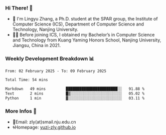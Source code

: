 ### Hi There! 👋 
- 🐳 I'm Lingyu Zhang, a Ph.D. student at the SPAR group, the Institute of Computer Science (ICS), Department of Computer Science and Technology, Nanjing University.
- 🧑‍🎓 Before joining ICS, I obtained my Bachelor’s in Computer Science and Technology from Kuang Yaming Honors School, Nanjing University, Jiangsu, China in 2021.

### Weekly Development Breakdown :bar_chart:

<!--START_SECTION:waka-->

```txt
From: 02 February 2025 - To: 09 February 2025

Total Time: 54 mins

Markdown   49 mins         ███████████████████████░░   91.88 %
Text       2 mins          █▒░░░░░░░░░░░░░░░░░░░░░░░   05.02 %
Python     1 min           ▓░░░░░░░░░░░░░░░░░░░░░░░░   03.11 %
```

<!--END_SECTION:waka-->

<!--
### Github Contributions :octocat:

![](https://raw.githubusercontent.com/yuzi-zly/yuzi-zly/output/github-contribution-grid-snake.svg)              
-->

### More Infos 📖

- 📧Email: zly(at)smail.nju.edu.cn
- 🌀Homepage: [yuzi-zly.github.io](https://yuzi-zly.github.io/)
